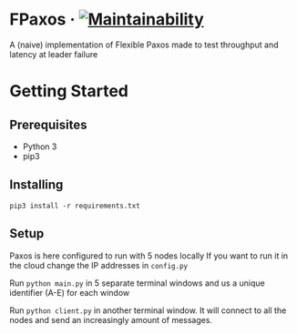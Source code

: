 

# FPaxos &middot; [![Maintainability](https://api.codeclimate.com/v1/badges/bc2bd87850c319277c5f/maintainability)](https://codeclimate.com/github/estensen/fpaxos/maintainability)

A (naive) implementation of Flexible Paxos made to test throughput and latency at leader failure

# Getting Started
## Prerequisites
- Python 3
- pip3

## Installing
```
pip3 install -r requirements.txt
```

## Setup
Paxos is here configured to run with 5 nodes locally
If you want to run it in the cloud change the IP addresses in `config.py`

Run `python main.py` in 5 separate terminal windows and us a unique identifier (A-E) for each window

Run `python client.py` in another terminal window. It will connect to all the nodes and send an increasingly amount of messages.
